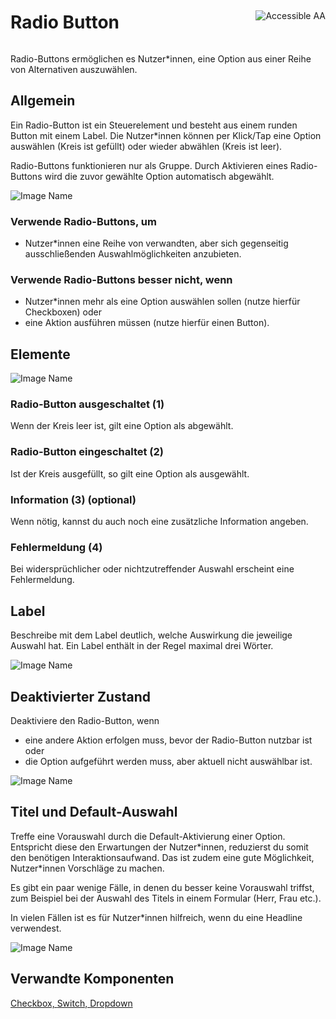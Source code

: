 <div style="display: inline-flex; align-items: center; justify-content: space-between; width: 100%;">
    <h1>Radio Button</h1>
    <img src="assets/aa.png" alt="Accessible AA" />
</div>

Radio-Buttons ermöglichen es Nutzer\*innen, eine Option aus einer Reihe von Alternativen auszuwählen.

## Allgemein

Ein Radio-Button ist ein Steuerelement und besteht aus einem runden Button mit einem Label. Die Nutzer\*innen können per Klick/Tap eine Option auswählen (Kreis ist gefüllt) oder wieder abwählen (Kreis ist leer).

Radio-Buttons funktionieren nur als Gruppe. Durch Aktivieren eines Radio-Buttons wird die zuvor gewählte Option automatisch abgewählt.

![Image Name](assets/3_components/radio-button/radiobuttons_general.png)

### Verwende Radio-Buttons, um

- Nutzer\*innen eine Reihe von verwandten, aber sich gegenseitig ausschließenden Auswahlmöglichkeiten anzubieten.

### Verwende Radio-Buttons besser nicht, wenn

- Nutzer\*innen mehr als eine Option auswählen sollen (nutze hierfür Checkboxen) oder
- eine Aktion ausführen müssen (nutze hierfür einen Button).

## Elemente

![Image Name](assets/3_components/radio-button/radio-button-elements.png)

### Radio-Button ausgeschaltet (1)

Wenn der Kreis leer ist, gilt eine Option als abgewählt.

### Radio-Button eingeschaltet (2)

Ist der Kreis ausgefüllt, so gilt eine Option als ausgewählt.

### Information (3) (optional)

Wenn nötig, kannst du auch noch eine zusätzliche Information angeben.

### Fehlermeldung (4)

Bei widersprüchlicher oder nichtzutreffender Auswahl erscheint eine Fehlermeldung.

## Label

Beschreibe mit dem Label deutlich, welche Auswirkung die jeweilige Auswahl hat. Ein Label enthält in der Regel maximal drei Wörter.

![Image Name](assets/3_components/radio-button/radiobuttons_label.png)

## Deaktivierter Zustand

Deaktiviere den Radio-Button, wenn

- eine andere Aktion erfolgen muss, bevor der Radio-Button nutzbar ist oder
- die Option aufgeführt werden muss, aber aktuell nicht auswählbar ist.

![Image Name](assets/3_components/radio-button/disabled_radiobutton.png)

## Titel und Default-Auswahl

Treffe eine Vorauswahl durch die Default-Aktivierung einer Option. Entspricht diese den Erwartungen der Nutzer\*innen, reduzierst du somit den benötigen Interaktionsaufwand. Das ist zudem eine gute Möglichkeit, Nutzer\*innen Vorschläge zu machen.

Es gibt ein paar wenige Fälle, in denen du besser keine Vorauswahl triffst, zum Beispiel bei der Auswahl des Titels in einem Formular (Herr, Frau etc.).

In vielen Fällen ist es für Nutzer\*innen hilfreich, wenn du eine Headline verwendest.

![Image Name](assets/3_components/radio-button/radiobuttons_bestpractice.png)

## Verwandte Komponenten

<a href="?path=/usage/components-checkbox--standard">Checkbox, </a>
<a href="?path=/usage/components-switch--standard">Switch, </a>
<a href="?path=/usage/components-dropdown--standard">Dropdown</a>
